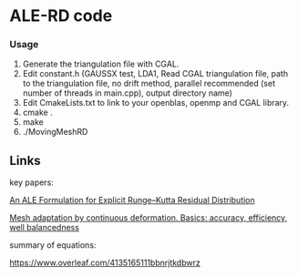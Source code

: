 # ALE-RD code



### Usage

1. Generate the triangulation file with CGAL. 
2. Edit constant.h (GAUSSX test, LDA1, Read CGAL triangulation file, path to the triangulation file, no drift method, parallel recommended (set number of threads in main.cpp), output directory name)
3. Edit CmakeLists.txt to link to your openblas, openmp and CGAL library.
4. cmake .
5. make
6. ./MovingMeshRD



## Links

key papers:

[An ALE Formulation for Explicit Runge–Kutta Residual Distribution](https://link.springer.com/article/10.1007/s10915-014-9910-5)

[Mesh adaptation by continuous deformation. Basics: accuracy, efficiency, well balancedness](https://hal.inria.fr/hal-01102124/document)



summary of equations:

<https://www.overleaf.com/4135165111bbnrjtkdbwrz>

















